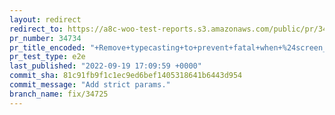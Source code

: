 ```yaml
---
layout: redirect
redirect_to: https://a8c-woo-test-reports.s3.amazonaws.com/public/pr/34734/e2e/index.html
pr_number: 34734
pr_title_encoded: "+Remove+typecasting+to+prevent+fatal+when+%24screen_id+is+null."
pr_test_type: e2e
last_published: "2022-09-19 17:09:59 +0000"
commit_sha: 81c91fb9f1c1ec9ed6bef1405318641b6443d954
commit_message: "Add strict params."
branch_name: fix/34725
---
```

